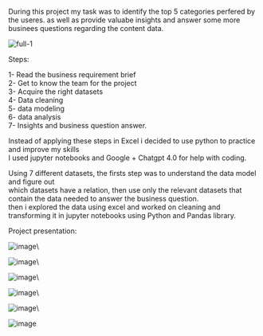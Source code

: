 During this project my task was to identify the top 5 categories perfered by the useres.
as well as provide valuabe insights and answer some more businees questions regarding the content data.


![full-1](https://github.com/user-attachments/assets/49a15890-a7c4-4686-8a17-048451a50f0e)



Steps:

1- Read the business requirement brief\
2- Get to know the team for the project\
3- Acquire the right datasets\
4- Data cleaning\
5- data modeling\
6- data analysis\
7- Insights and business question answer.



Instead of applying these steps in Excel i decided to use python to practice and improve my skills\
I used jupyter notebooks and Google + Chatgpt 4.0 for help with coding.


Using 7 different datasets, the firsts step was to understand the data model and figure out\
which datasets have a relation, then use only the relevant datasets that contain the data needed to answer the business question.\
then i explored the data using excel and worked on cleaning and transforming it in jupyter notebooks using Python and Pandas library.


Project presentation:

![image](https://github.com/user-attachments/assets/188cefcd-0467-423b-a508-c2c369a5d852)\

![image](https://github.com/user-attachments/assets/f0e4daf8-ba41-4b72-afe1-f4859587e241)\

![image](https://github.com/user-attachments/assets/a7a4eb10-d3a8-4859-8e0b-a53312885fe5)\

![image](https://github.com/user-attachments/assets/4230e4df-d25a-436b-ae9b-7ee721a203c0)\

![image](https://github.com/user-attachments/assets/040de507-1d0c-466e-b082-6a0da95cdb9e)\

![image](https://github.com/user-attachments/assets/dd336b00-c8ed-4a85-b41a-bbd103ea69a1)




